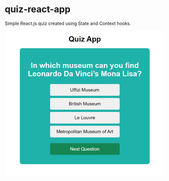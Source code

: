 # quiz-react-app
Simple React.js quiz created using State and Context hooks.

![Alt text](img/quiz-app.jpg)